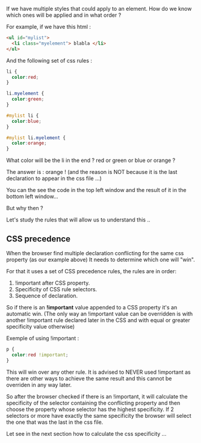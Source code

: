 If we have multiple styles that could apply to an element.
How do we know which ones will be applied and in what order ?

For example, if we have this html :

```html
<ul id="mylist">
  <li class="myelement"> blabla </li>
</ul>
````

And the following set of css rules :

```css
li {
  color:red;
}

li.myelement {
  color:green;
}

#mylist li {
  color:blue; 
}

#mylist li.myelement {
  color:orange;
}
```

What color will be the li in the end ?
red or green or blue or orange ?

The answer is : orange ! (and the reason is NOT because it is the last declaration to appear in the css file ...)

You can the see the code in the top left window and the result of it in the bottom left window...

But why then ?

Let's study the rules that will allow us to understand this ..

## CSS precedence
When the browser find multiple declaration conflicting for the same css property (as our example above) It needs to determine which one will "win".

For that it uses a set of CSS precedence rules, the rules are in order:

1) !important after CSS property.
2) Specificity of CSS rule selectors.
3) Sequence of declaration.

So if there is an **!important** value appended to a CSS property it's an automatic win. (The only way an !important value can be overridden is with another !important rule declared later in the CSS and with equal or greater specificity value otherwise)

Exemple of using !important :

```css
p {
  color:red !important;
}
```

This will win over any other rule. It is advised to NEVER used !important as there are other ways to achieve the same result and this cannot be overriden in any way later. 

So after the browser checked if there is an !important, it will calculate the specificity of the selector containing the conflicting property and then choose the property whose selector has the highest specificity. If 2 selectors or more have exactly the same specificity the browser will select the one that was the last in the css file.

Let see in the next section how to calculate the css specificity ...







